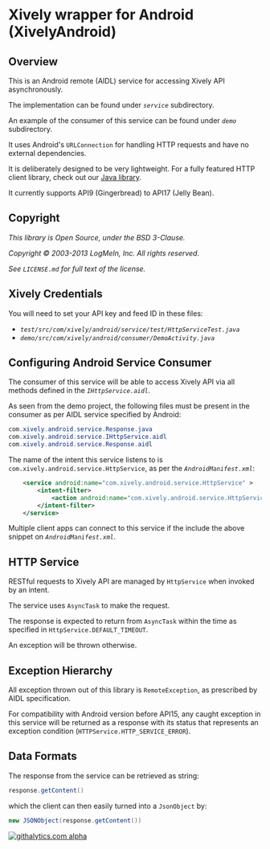# Xively wrapper for Android (XivelyAndroid)


## Overview

This is an Android remote (AIDL) service for accessing Xively API asynchronously.

The implementation can be found under _`service`_ subdirectory.

An example of the consumer of this service can be found under _`demo`_ subdirectory.

It uses Android's `URLConnection` for handling HTTP requests and have no external dependencies.

It is deliberately designed to be very lightweight.
For a fully featured HTTP client library, check out our [Java library](https://github.com/xively/Xively4J).

It currently supports API9 (Gingerbread) to API17 (Jelly Bean).

## Copyright

_This library is Open Source, under the BSD 3-Clause._

_Copyright © 2003-2013 LogMeIn, Inc. All rights reserved._

_See `LICENSE.md` for full text of the license._

## Xively Credentials

You will need to set your API key and feed ID in these files:

* _`test/src/com/xively/android/service/test/HttpServiceTest.java`_
* _`demo/src/com/xively/android/consumer/DemoActivity.java`_

## Configuring Android Service Consumer

The consumer of this service will be able to access Xively API via all methods defined in the _`IHttpService.aidl`_.

As seen from the demo project, the following files must be present in the consumer as per AIDL service specified by Android:

```Java
com.xively.android.service.Response.java
com.xively.android.service.IHttpService.aidl
com.xively.android.service.Response.aidl
```

The name of the intent this service listens to is `com.xively.android.service.HttpService`, as per the _`AndroidManifest.xml`_:

```XML
    <service android:name="com.xively.android.service.HttpService" >
        <intent-filter>
            <action android:name="com.xively.android.service.HttpService" />
        </intent-filter>
    </service>
```

Multiple client apps can connect to this service if the include the above snippet on _`AndroidManifest.xml`_.

## HTTP Service

RESTful requests to Xively API are managed by `HttpService` when invoked by an intent.

The service uses `AsyncTask` to make the request.

The response is expected to return from `AsyncTask` within the time as specified in `HttpService.DEFAULT_TIMEOUT`.

An exception will be thrown otherwise.

## Exception Hierarchy

All exception thrown out of this library is `RemoteException`, as prescribed by AIDL specification. 

For compatibility with Android version before API15, any caught exception in this service will be returned as a response with its status that represents an exception condition (`HTTPService.HTTP_SERVICE_ERROR`).

## Data Formats

The response from the service can be retrieved as string:

```Java
response.getContent()
```

which the client can then easily turned into a `JsonObject` by:

```Java
new JSONObject(response.getContent())
```
[![githalytics.com alpha](https://cruel-carlota.pagodabox.com/5dfa1a86b42cd5e742c1b4a8b777241c "githalytics.com")](http://githalytics.com/xively/XivelyAndroid)
